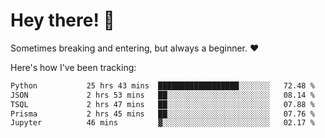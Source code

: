 # Hey there! 👋
Sometimes breaking and entering, but always a beginner. ❤️

Here's how I've been tracking:
<!--START_SECTION:waka-->

```txt
Python           25 hrs 43 mins  ██████████████████░░░░░░░   72.48 %
JSON             2 hrs 53 mins   ██░░░░░░░░░░░░░░░░░░░░░░░   08.14 %
TSQL             2 hrs 47 mins   ██░░░░░░░░░░░░░░░░░░░░░░░   07.88 %
Prisma           2 hrs 45 mins   ██░░░░░░░░░░░░░░░░░░░░░░░   07.76 %
Jupyter          46 mins         ▓░░░░░░░░░░░░░░░░░░░░░░░░   02.17 %
```

<!--END_SECTION:waka-->
